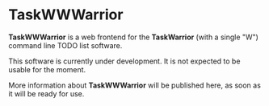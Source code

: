 # TaskWWWarrior
**TaskWWWarrior** is a web frontend for the **TaskWarrior** (with a single 
"W") command line TODO list software.

This software is currently under development. It is not expected to be usable
for the moment.

More information about **TaskWWWarrior** will be published here, as soon as
it will be ready for use.